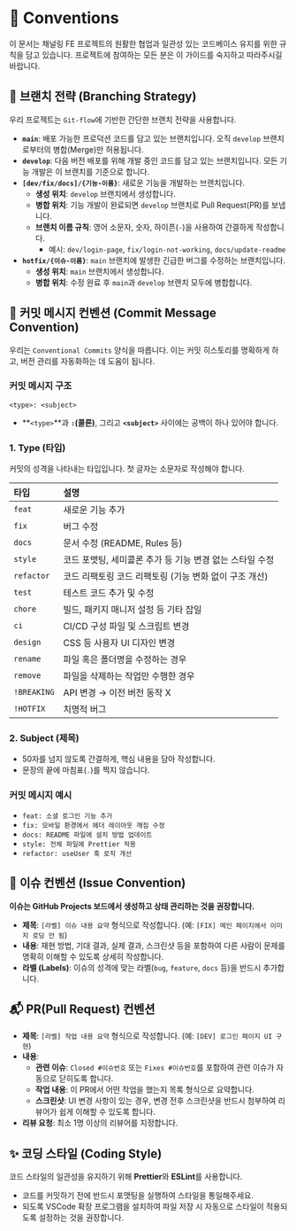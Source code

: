 # 🚀 Conventions

이 문서는 채널링 FE 프로젝트의 원활한 협업과 일관성 있는 코드베이스 유지를 위한 규칙을 담고 있습니다. 프로젝트에 참여하는 모든 분은 이 가이드를 숙지하고 따라주시길 바랍니다.

## 🌳 브랜치 전략 (Branching Strategy)

우리 프로젝트는 `Git-flow`에 기반한 간단한 브랜치 전략을 사용합니다.

-   **`main`**: 배포 가능한 프로덕션 코드를 담고 있는 브랜치입니다. 오직 `develop` 브랜치로부터의 병합(Merge)만 허용됩니다.
-   **`develop`**: 다음 버전 배포를 위해 개발 중인 코드를 담고 있는 브랜치입니다. 모든 기능 개발은 이 브랜치를 기준으로 합니다.
-   **`[dev/fix/docs]/{기능-이름}`**: 새로운 기능을 개발하는 브랜치입니다.
    -   **생성 위치**: `develop` 브랜치에서 생성합니다.
    -   **병합 위치**: 기능 개발이 완료되면 `develop` 브랜치로 Pull Request(PR)를 보냅니다.
    -   **브랜치 이름 규칙**: 영어 소문자, 숫자, 하이픈(`-`)을 사용하여 간결하게 작성합니다.
        -   예시: `dev/login-page`, `fix/login-not-working`, `docs/update-readme`
-   **`hotfix/{이슈-이름}`**: `main` 브랜치에 발생한 긴급한 버그를 수정하는 브랜치입니다.
    -   **생성 위치**: `main` 브랜치에서 생성합니다.
    -   **병합 위치**: 수정 완료 후 `main`과 `develop` 브랜치 모두에 병합합니다.

## 💬 커밋 메시지 컨벤션 (Commit Message Convention)

우리는 `Conventional Commits` 양식을 따릅니다. 이는 커밋 히스토리를 명확하게 하고, 버전 관리를 자동화하는 데 도움이 됩니다.

### 커밋 메시지 구조

```
<type>: <subject>
```

-   **`<type>`**과 **`:`(콜론)**, 그리고 **`<subject>`** 사이에는 공백이 하나 있어야 합니다.

### 1. Type (타입)

커밋의 성격을 나타내는 타입입니다. 첫 글자는 소문자로 작성해야 합니다.

| 타입        | 설명                                                     |
| :---------- | :------------------------------------------------------- |
| `feat`      | 새로운 기능 추가                                         |
| `fix`       | 버그 수정                                                |
| `docs`      | 문서 수정 (README, Rules 등)                             |
| `style`     | 코드 포맷팅, 세미콜론 추가 등 기능 변경 없는 스타일 수정 |
| `refactor`  | 코드 리팩토링 코드 리팩토링 (기능 변화 없이 구조 개선)   |
| `test`      | 테스트 코드 추가 및 수정                                 |
| `chore`     | 빌드, 패키지 매니저 설정 등 기타 잡일                    |
| `ci`        | CI/CD 구성 파일 및 스크립트 변경                         |
| `design`    | CSS 등 사용자 UI 디자인 변경                             |
| `rename`    | 파일 혹은 폴더명을 수정하는 경우                         |
| `remove`    | 파일을 삭제하는 작업만 수행한 경우                       |
| `!BREAKING` | API 변경 → 이전 버전 동작 X                              |
| `!HOTFIX`   | 치명적 버그                                              |

### 2. Subject (제목)

-   50자를 넘지 않도록 간결하게, 핵심 내용을 담아 작성합니다.
-   문장의 끝에 마침표(`.`)를 찍지 않습니다.

### 커밋 메시지 예시

-   `feat: 소셜 로그인 기능 추가`
-   `fix: 모바일 환경에서 헤더 레이아웃 깨짐 수정`
-   `docs: README 파일에 설치 방법 업데이트`
-   `style: 전체 파일에 Prettier 적용`
-   `refactor: useUser 훅 로직 개선`

## 🎫 이슈 컨벤션 (Issue Convention)

**이슈는 GitHub Projects 보드에서 생성하고 상태 관리하는 것을 권장합니다.**

-   **제목**: `[라벨] 이슈 내용 요약` 형식으로 작성합니다. (예: `[FIX] 메인 페이지에서 이미지 로딩 안 됨`)
-   **내용**: 재현 방법, 기대 결과, 실제 결과, 스크린샷 등을 포함하여 다른 사람이 문제를 명확히 이해할 수 있도록 상세히 작성합니다.
-   **라벨 (Labels)**: 이슈의 성격에 맞는 라벨(`bug`, `feature`, `docs` 등)을 반드시 추가합니다.

## 📬 PR(Pull Request) 컨벤션

-   **제목**: `[라벨] 작업 내용 요약` 형식으로 작성합니다. (예: `[DEV] 로그인 페이지 UI 구현`)
-   **내용**:
    -   **관련 이슈**: `Closed #이슈번호` 또는 `Fixes #이슈번호`를 포함하여 관련 이슈가 자동으로 닫히도록 합니다.
    -   **작업 내용**: 이 PR에서 어떤 작업을 했는지 목록 형식으로 요약합니다.
    -   **스크린샷**: UI 변경 사항이 있는 경우, 변경 전후 스크린샷을 반드시 첨부하여 리뷰어가 쉽게 이해할 수 있도록 합니다.
-   **리뷰 요청**: 최소 1명 이상의 리뷰어를 지정합니다.

## ✨ 코딩 스타일 (Coding Style)

코드 스타일의 일관성을 유지하기 위해 **Prettier**와 **ESLint**를 사용합니다.

-   코드를 커밋하기 전에 반드시 포맷팅을 실행하여 스타일을 통일해주세요.
-   되도록 VSCode 확장 프로그램을 설치하여 파일 저장 시 자동으로 스타일이 적용되도록 설정하는 것을 권장합니다.

